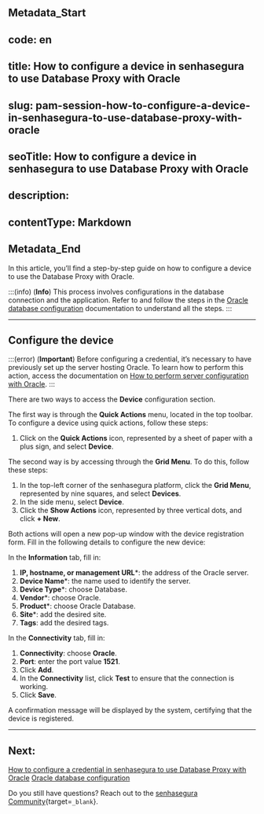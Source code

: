 ## Metadata_Start 
## code: en
## title: How to configure a device in senhasegura to use Database Proxy with Oracle 
## slug: pam-session-how-to-configure-a-device-in-senhasegura-to-use-database-proxy-with-oracle 
## seoTitle: How to configure a device in senhasegura to use Database Proxy with Oracle 
## description:  
## contentType: Markdown 
## Metadata_End
In this article, you’ll find a step-by-step guide on how to configure a device to use the Database Proxy with Oracle.

:::(info) (**Info**)
This process involves configurations in the database connection and the application. Refer to and follow the steps in the [Oracle database configuration](/v3-32/docs/pam-session-oracle-database-configurations) documentation to understand all the steps.
:::

---
## Configure the device
:::(error) (**Important**)
Before configuring a credential, it’s necessary to have previously set up the server hosting Oracle. To learn how to perform this action, access the documentation on [How to perform server configuration with Oracle](/v3-32/docs/pam-session-how-to-perform-server-configuration-with-oracle).
:::

There are two ways to access the **Device** configuration section.

The first way is through the **Quick Actions** menu, located in the top toolbar. To configure a device using quick actions, follow these steps:

1. Click on the **Quick Actions** icon, represented by a sheet of paper with a plus sign, and select **Device**.

The second way is by accessing through the **Grid Menu**. To do this, follow these steps:

1. In the top-left corner of the senhasegura platform, click the **Grid Menu**, represented by nine squares, and select **Devices**.
2. In the side menu, select **Device**.
3. Click the **Show Actions** icon, represented by three vertical dots, and click **+ New**.

Both actions will open a new pop-up window with the device registration form. Fill in the following details to configure the new device:

In the **Information** tab, fill in:

1. **IP, hostname, or management URL***: the address of the Oracle server.
2. **Device Name***: the name used to identify the server.
3. **Device Type***: choose Database.
4. **Vendor***: choose Oracle.
5. **Product***: choose Oracle Database.
6. **Site***: add the desired site.
7. **Tags**: add the desired tags.

In the **Connectivity** tab, fill in:
1. **Connectivity**: choose **Oracle**.
2. **Port**: enter the port value **1521**.
3. Click **Add**.
4. In the **Connectivity** list, click **Test** to ensure that the connection is working.
5. Click **Save**.

A confirmation message will be displayed by the system, certifying that the device is registered.

---
## Next:
[How to configure a credential in senhasegura to use Database Proxy with Oracle](/v3-32/docs/pam-session-how-to-configure-a-credential-in-senhasegura-to-use-database-proxy-with-oracle)
[Oracle database configuration](/v3-32/docs/pam-session-oracle-database-configurations)

Do you still have questions? Reach out to the [senhasegura Community](https://community.senhasegura.io/){target=`_blank`}.